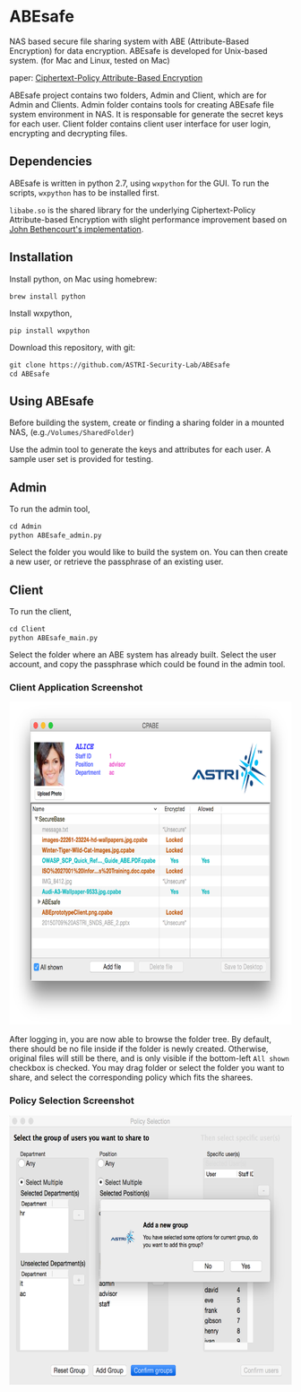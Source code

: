 # ABEsafe

NAS based secure file sharing system with ABE (Attribute-Based Encryption) for data encryption.
ABEsafe is developed for Unix-based system. (for Mac and Linux, tested on Mac)

paper: [Ciphertext-Policy Attribute-Based Encryption](https://www.cs.utexas.edu/~bwaters/publications/papers/cp-abe.pdf)

ABEsafe project contains two folders, Admin and Client, which are for Admin and Clients.
Admin folder contains tools for creating ABEsafe file system environment in NAS. It is 
responsable for generate the secret keys for each user.
Client folder contains client user interface for user login, encrypting and decrypting files.

## Dependencies
ABEsafe is written in python 2.7, using `wxpython` for the GUI.
To run the scripts, `wxpython` has to be installed first.

`libabe.so` is the shared library for the underlying Ciphertext-Policy Attribute-based Encryption with 
slight performance improvement based on [John Bethencourt's implementation](http://acsc.cs.utexas.edu/cpabe/).

## Installation
Install python, on Mac using homebrew:
```
brew install python
```
Install wxpython,
```
pip install wxpython
```

Download this repository, with git:
```
git clone https://github.com/ASTRI-Security-Lab/ABEsafe
cd ABEsafe
```

## Using ABEsafe
Before building the system, create or finding a sharing folder in a mounted NAS, (e.g.`/Volumes/SharedFolder`)

Use the admin tool to generate the keys and attributes for each user. A sample user set is provided for testing.

## Admin
To run the admin tool,
```
cd Admin
python ABEsafe_admin.py
```

Select the folder you would like to build the system on.
You can then create a new user, or retrieve the passphrase of an existing user.

## Client
To run the client,
```
cd Client
python ABEsafe_main.py
```

Select the folder where an ABE system has already built.
Select the user account, and copy the passphrase which could be found in the admin tool.

### Client Application Screenshot
<img src="https://github.com/ASTRI-Security-Lab/ABEsafe/blob/master/sample/client.png" width="704" height="576">

After logging in, you are now able to browse the folder tree. By default, there should be no file inside if the folder is newly created. Otherwise, original files will still be there, and is only visible if the bottom-left `All shown` checkbox is checked.
You may drag folder or select the folder you want to share, and select the corresponding policy which fits the sharees.

### Policy Selection Screenshot
<img src="https://github.com/ASTRI-Security-Lab/ABEsafe/blob/master/sample/policy.png" width="640" height="480">
